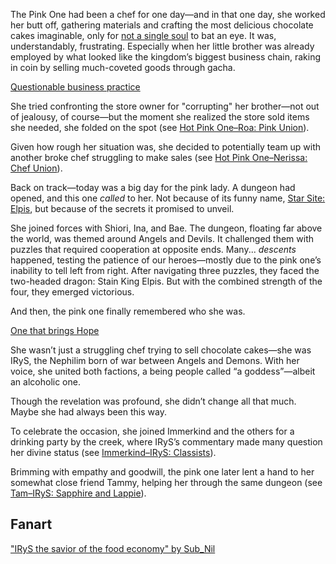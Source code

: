 <!-- title: Hot Pink One -->
<!-- status: Alcoholic -->

The Pink One had been a chef for one day—and in that one day, she worked her butt off, gathering materials and crafting the most delicious chocolate cakes imaginable, only for [not a single soul](https://www.youtube.com/live/axlJjQQ_rzU?si=Hk_cFQIe4t9Hkm8x&t=485) to bat an eye. It was, understandably, frustrating. Especially when her little brother was already employed by what looked like the kingdom’s biggest business chain, raking in coin by selling much-coveted goods through gacha.

[Questionable business practice](#embed:https://www.youtube.com/live/axlJjQQ_rzU?si=b8NxQYC2U1P93sbS&t=784)

She tried confronting the store owner for "corrupting" her brother—not out of jealousy, of course—but the moment she realized the store sold items she needed, she folded on the spot (see [Hot Pink One–Roa: Pink Union](#edge:irys-raora)).

Given how rough her situation was, she decided to potentially team up with another broke chef struggling to make sales (see [Hot Pink One–Nerissa: Chef Union](#edge:irys-nerissa)).

Back on track—today was a big day for the pink lady. A dungeon had opened, and this one _called_ to her. Not because of its funny name, [Star Site: Elpis](https://www.youtube.com/live/axlJjQQ_rzU?si=kiT67P23j1CsC3Zx&t=3512), but because of the secrets it promised to unveil.

She joined forces with Shiori, Ina, and Bae. The dungeon, floating far above the world, was themed around Angels and Devils. It challenged them with puzzles that required cooperation at opposite ends. Many... _descents_ happened, testing the patience of our heroes—mostly due to the pink one’s inability to tell left from right. After navigating three puzzles, they faced the two-headed dragon: Stain King Elpis. But with the combined strength of the four, they emerged victorious.

And then, the pink one finally remembered who she was.

[One that brings Hope](#embed:https://www.youtube.com/live/axlJjQQ_rzU?si=0Hi16X4sdeWI_MnW&t=6194)

She wasn’t just a struggling chef trying to sell chocolate cakes—she was IRyS, the Nephilim born of war between Angels and Demons. With her voice, she united both factions, a being people called “a goddess”—albeit an alcoholic one.

Though the revelation was profound, she didn’t change all that much. Maybe she had always been this way.

To celebrate the occasion, she joined Immerkind and the others for a drinking party by the creek, where IRyS’s commentary made many question her divine status (see [Immerkind–IRyS: Classists](#edge:cecilia-irys)).

Brimming with empathy and goodwill, the pink one later lent a hand to her somewhat close friend Tammy, helping her through the same dungeon (see [Tam–IRyS: Sapphire and Lappie](#edge:irys-kronii)).

## Fanart

["IRyS the savior of the food economy" by Sub_Nil](https://x.com/SubNil4/status/1920153037156573445)
